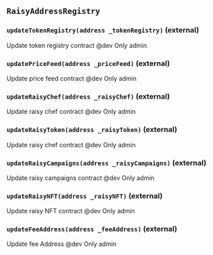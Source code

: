 ## `RaisyAddressRegistry`






### `updateTokenRegistry(address _tokenRegistry)` (external)

Update token registry contract
     @dev Only admin



### `updatePriceFeed(address _priceFeed)` (external)

Update price feed contract
     @dev Only admin



### `updateRaisyChef(address _raisyChef)` (external)

Update raisy chef contract
     @dev Only admin



### `updateRaisyToken(address _raisyToken)` (external)

Update raisy chef contract
     @dev Only admin



### `updateRaisyCampaigns(address _raisyCampaigns)` (external)

Update raisy campaigns contract
     @dev Only admin



### `updateRaisyNFT(address _raisyNFT)` (external)

Update raisy NFT contract
     @dev Only admin



### `updateFeeAddress(address _feeAddress)` (external)

Update fee Address
     @dev Only admin






